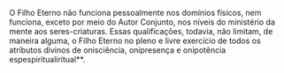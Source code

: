 ﻿O Filho Eterno não funciona pessoalmente nos domínios físicos, nem funciona, exceto por meio do Autor Conjunto, nos níveis do ministério da mente aos seres-criaturas. Essas  qualificações, todavia, não limitam, de maneira alguma, o Filho Eterno no pleno e livre exercício de todos os atributos divinos de onisciência, onipresença e onipotência espespiritualiritual**.